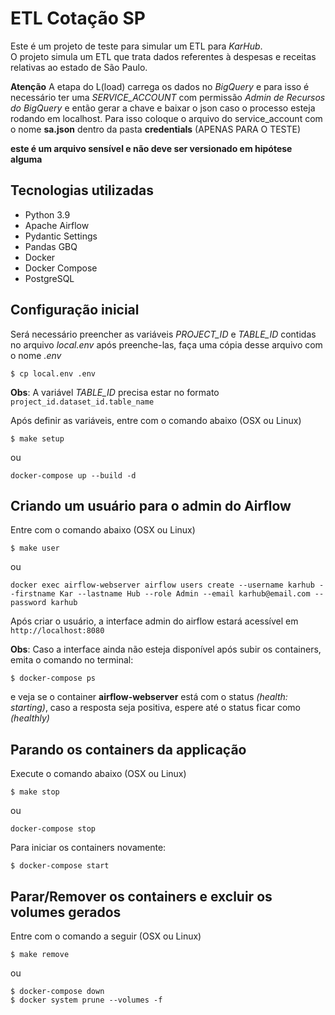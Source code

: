 # ETL Cotação SP

Este é um projeto de teste para simular um ETL para *KarHub*. \
O projeto simula um ETL que trata dados referentes à despesas e receitas relativas ao estado de São Paulo.

**Atenção**
A etapa do L(load) carrega os dados no *BigQuery* e para isso é necessário ter uma *SERVICE_ACCOUNT* com permissão *Admin de Recursos do BigQuery* e então gerar a chave e baixar o json
caso o processo esteja rodando em localhost. Para isso coloque o arquivo do service_account com o nome **sa.json** dentro da pasta **credentials** (APENAS PARA O TESTE)

**este é um arquivo sensível e não deve ser versionado em hipótese alguma**

## Tecnologias utilizadas

- Python 3.9
- Apache Airflow
- Pydantic Settings
- Pandas GBQ
- Docker
- Docker Compose
- PostgreSQL

## Configuração inicial

Será necessário preencher as variáveis *PROJECT_ID* e *TABLE_ID* contidas no arquivo *local.env*
após preenche-las, faça uma cópia desse arquivo com o nome *.env*

`$ cp local.env .env`

**Obs**: A variável *TABLE_ID* precisa estar no formato `project_id.dataset_id.table_name`

Após definir as variáveis, entre com o comando abaixo (OSX ou Linux)

`$ make setup`

ou

`docker-compose up --build -d`

## Criando um usuário para o admin do Airflow

Entre com o comando abaixo (OSX ou Linux)

`$ make user`

ou

`docker exec airflow-webserver airflow users create --username karhub --firstname Kar --lastname Hub --role Admin --email karhub@email.com --password karhub`

Após criar o usuário, a interface admin do airflow estará acessível em `http://localhost:8080`

**Obs**: Caso a interface ainda não esteja disponível após subir os containers, emita o comando no terminal:

`$ docker-compose ps`

e veja se o container **airflow-webserver**
está com o status *(health: starting)*, caso a resposta seja positiva, espere até o status ficar como *(healthly)*

## Parando os containers da applicação

Execute o comando abaixo (OSX ou Linux)

`$ make stop`

ou

`docker-compose stop`

Para iniciar os containers novamente:

`$ docker-compose start`

## Parar/Remover os containers e excluir os volumes gerados

Entre com o comando a seguir (OSX ou Linux)

`$ make remove`

ou

```
$ docker-compose down
$ docker system prune --volumes -f

```